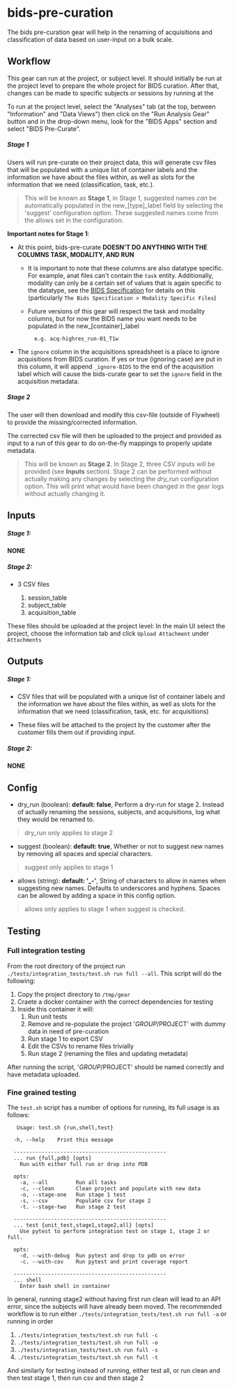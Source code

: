# bids-pre-curation
The bids pre-curation gear will help in the renaming of acquisitions and classification
of data based on user-input on a bulk scale.

## Workflow

This gear can run at the project, or subject level.
It should initially be run at the project level to prepare the whole project for BIDS curation.  After that, changes can be made to specific subjects or sessions by running at the 

To run at the project level, select the "Analyses" tab (at the top, between "Information" and "Data Views") then click on the "Run Analysis Gear" button and in the drop-down menu, look for the "BIDS Apps" section and select "BIDS Pre-Curate".
##### Stage 1
Users will run pre-curate on their project data, this will generate csv files that will be populated with a unique list of container labels and the information we have about the files within, as well as slots for the information that we need (classification, task, etc.). 

> This will be known as __Stage 1__, in Stage 1, suggested names _can_ be  automatically populated in the new_[type]_label field by selecting the 'suggest' configuration option.  These suggested names come from the allows set in the configuration.

__Important notes for Stage 1__:
* At this point, bids-pre-curate __DOESN'T DO ANYTHING WITH THE COLUMNS TASK, MODALITY, AND RUN__
    * It is important to note that these columns are also datatype specific.  For example, anat files
        can't contain the `task` entity.  Additionally, modality can only be a certain set of values
        that is again specific to the datatype, see the 
        [BIDS Specification](https://bids-specification.readthedocs.io/en/stable/) 
        for details on this (particularly `The Bids Specification > Modality Specific Files`)
    * Future versions of this gear will respect the task and modality columns, but for now
        the BIDS name you want needs to be populated in the new_[container]_label
            
            e.g. acq-highres_run-01_T1w
 *  The `ignore` column in the acquisitions spreadsheet is a place to ignore acquisitions from BIDS curation.
    If yes or true (ignoring case) are put in this column, it will append `_ignore-BIDS` to the end of the acquisition
    label which will cause the bids-curate gear to set the `ignore` field in the acquisition metadata.
##### Stage 2
The user will then download and modify this csv-file (outside of Flywheel) to provide the missing/corrected information.

The corrected csv file will then be uploaded to the project and provided as input to a run of this gear to do on-the-fly mappings to properly update metadata. 

> This will be known as __Stage 2__.  In Stage 2, three CSV inputs will be provided (see __Inputs__ section).  Stage 2
> can be performed without actually making any changes by selecting the _dry_run_ configuration option.  This will print
> what would have been changed in the gear logs without actually changing it.

## Inputs

##### Stage 1:
__NONE__

##### Stage 2:
* 3 CSV files

    1. session_table
    2. subject_table
    3. acquisition_table

These files should be uploaded at the project level: In the main UI select the project, choose the information tab
and click `Upload Attachment` under `Attachments`


## Outputs

##### Stage 1:
* CSV files that will be populated with a unique list of container labels and the information we have about the files within, as well as slots for the information that we need (classification, task, etc. for acquisitions)

* These files will be attached to the project by the customer after the customer fills them out if providing input.

##### Stage 2:
__NONE__

## Config
* dry_run (boolean): __default: false__, Perform a dry-run for stage 2.  Instead of actually renaming the sessions, subjects, and acquisitions, log what they would be renamed to.
> dry_run only applies to stage 2
* suggest (boolean): __default: true__, Whether or not to suggest new names by removing all spaces and special characters.
> suggest only applies to stage 1
* allows (string): **default: '_-'**, String of characters to allow in names when suggesting new names.  Defaults to 
underscores and hyphens.  Spaces can be allowed by adding a space in this config option.
> allows only applies to stage 1 when suggest is checked.

## Testing
### Full integration testing

From the root directory of the project run `./tests/integration_tests/test.sh run full --all`.  This script will do the following:
1. Copy the project directory to `/tmp/gear`
2. Craete a docker container with the correct dependencies for testing
3. Inside this container it will:
    1. Run unit tests
    2. Remove and re-populate the project '$GROUP/$PROJECT' with dummy data in need of pre-curation
    3. Run stage 1 to export CSV
    4. Edit the CSVs to rename files trivially
    5. Run stage 2 (renaming the files and updating metadata) 

After running the script, '$GROUP/$PROJECT' should be named correctly and have metadata uploaded.

### Fine grained testing
The `test.sh` script has a number of options for running, its full usage is as follows:
```
   Usage: test.sh {run,shell,test}

  -h, --help    Print this message

  -------------------------------------------------
  ... run {full,pdb} [opts]
    Run with either full run or drop into PDB

  opts:
    -a, --all         Run all tasks
    -c, --clean       Clean project and populate with new data
    -o, --stage-one   Run stage 1 test
    -s, --csv         Populate csv for stage 2
    -t. --stage-two   Run stage 2 test

  -------------------------------------------------
  ... test {unit_test,stage1,stage2,all} [opts]
    Use pytest to perform integration test on stage 1, stage 2 or full.

  opts:
    -d, --with-debug  Run pytest and drop to pdb on error
    -c. --with-cov    Run pytest and print coverage report

  -------------------------------------------------
  ... shell
    Enter bash shell in container
```

In general, running stage2 without having first run clean will lead to an API error, since the subjects will have already
been moved.  The recommended workflow is to run either `./tests/integration_tests/test.sh run full -a` or running in order
1. `./tests/integration_tests/test.sh run full -c`
2. `./tests/integration_tests/test.sh run full -o`
3. `./tests/integration_tests/test.sh run full -s`
4. `./tests/integration_tests/test.sh run full -t`

And similarly for testing instead of running, either test all, or run clean and then test stage 1, then run csv and then stage 2

